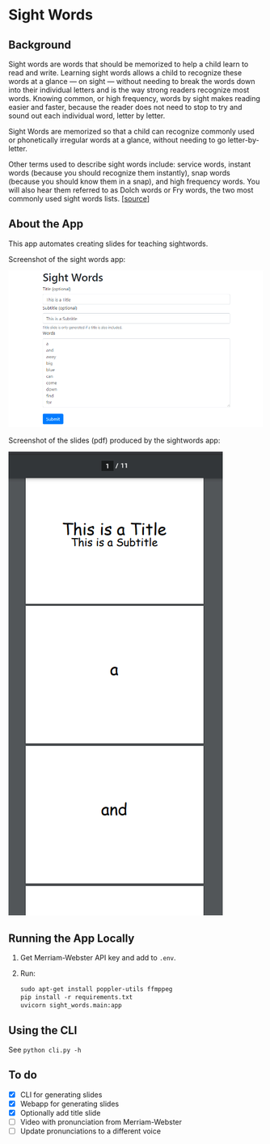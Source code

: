 # Sight Words

## Background

Sight words are words that should be memorized to help a child learn to read and write. Learning sight words allows a child to recognize these words at a glance — on sight — without needing to break the words down into their individual letters and is the way strong readers recognize most words. Knowing common, or high frequency, words by sight makes reading easier and faster, because the reader does not need to stop to try and sound out each individual word, letter by letter.

Sight Words are memorized so that a child can recognize commonly used or phonetically irregular words at a glance, without needing to go letter-by-letter.

Other terms used to describe sight words include: service words, instant words (because you should recognize them instantly), snap words (because you should know them in a snap), and high frequency words. You will also hear them referred to as Dolch words or Fry words, the two most commonly used sight words lists. \[[source](https://sightwords.com/sight-words/#what)\]

## About the App

This app automates creating slides for teaching sightwords.

Screenshot of the sight words app:

![Screenshot of app](static/app.png  "Screenshot of sight words app")

Screenshot of the slides (pdf) produced by the sightwords app:

![Screenshot of slides](static/slides.png "Screenshot of slides produced by the sight words app")

## Running the App Locally

1. Get Merriam-Webster API key and add to `.env`.

1. Run:

    ```
    sudo apt-get install poppler-utils ffmppeg
    pip install -r requirements.txt
    uvicorn sight_words.main:app
    ```

## Using the CLI

See `python cli.py -h`

## To do

- [x] CLI for generating slides
- [x] Webapp for generating slides
- [x] Optionally add title slide
- [ ] Video with pronunciation from Merriam-Webster
- [ ] Update pronunciations to a different voice

